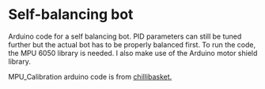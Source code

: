 # Self-balancing bot

Arduino code for a self balancing bot. PID parameters can still be tuned further but the actual bot has to be properly balanced first. To run the code, the MPU 6050 library is needed. I also make use of the Arduino motor shield library. 

MPU_Calibration arduino code is from [chillibasket.](https://wired.chillibasket.com/2015/01/calibrating-mpu6050/)